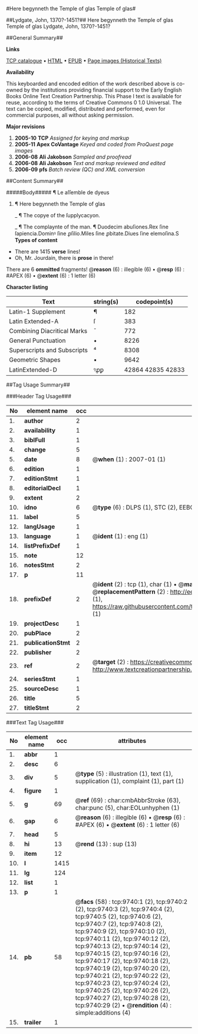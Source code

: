 #Here begynneth the Temple of glas Temple of glas#

##Lydgate, John, 1370?-1451?##
Here begynneth the Temple of glas
Temple of glas
Lydgate, John, 1370?-1451?

##General Summary##

**Links**

[TCP catalogue](http://www.ota.ox.ac.uk/tcp/)  • 
[HTML](http://tei.it.ox.ac.uk/tcp/Texts-HTML/free/A68/A68428.html)  • 
[EPUB](http://tei.it.ox.ac.uk/tcp/Texts-EPUB/free/A68/A68428.epub) • 
[Page images (Historical Texts)](https://data.historicaltexts.jisc.ac.uk/view?pubId=eebo-99844888e&pageId=eebo-99844888e-9740-1)

**Availability**

This keyboarded and encoded edition of the
	       work described above is co-owned by the institutions
	       providing financial support to the Early English Books
	       Online Text Creation Partnership. This Phase I text is
	       available for reuse, according to the terms of Creative
	       Commons 0 1.0 Universal. The text can be copied,
	       modified, distributed and performed, even for
	       commercial purposes, all without asking permission.

**Major revisions**

1. __2005-10__ __TCP__ *Assigned for keying and markup*
1. __2005-11__ __Apex CoVantage__ *Keyed and coded from ProQuest page images*
1. __2006-08__ __Ali Jakobson__ *Sampled and proofread*
1. __2006-08__ __Ali Jakobson__ *Text and markup reviewed and edited*
1. __2006-09__ __pfs__ *Batch review (QC) and XML conversion*

##Content Summary##

#####Body#####
¶ Le aſſemble de dyeus
1. ¶ Here begynneth the Temple of glas

    _ ¶ The copye of the ſupplycacyon.

    _ ¶ The complaynte of the man.
¶ Duodecim abuſiones.Rex ſine ſapiencia.Dominꝰ ſine ꝓſilio.Miles ſine ꝓbitate.Diues ſine elemoſina.S
**Types of content**

  * There are 1415 **verse** lines!
  * Oh, Mr. Jourdain, there is **prose** in there!

There are 6 **ommitted** fragments! 
 @__reason__ (6) : illegible (6)  •  @__resp__ (6) : #APEX (6)  •  @__extent__ (6) : 1 letter (6)

**Character listing**


|Text|string(s)|codepoint(s)|
|---|---|---|
|Latin-1 Supplement|¶|182|
|Latin Extended-A|ſ|383|
|Combining             Diacritical Marks|̄|772|
|General Punctuation|•|8226|
|Superscripts             and Subscripts|⁴|8308|
|Geometric Shapes|▪|9642|
|LatinExtended-D|ꝰꝓꝑ|42864 42835 42833|

##Tag Usage Summary##

###Header Tag Usage###

|No|element name|occ|attributes|
|---|---|---|---|
|1.|__author__|2||
|2.|__availability__|1||
|3.|__biblFull__|1||
|4.|__change__|5||
|5.|__date__|8| @__when__ (1) : 2007-01 (1)|
|6.|__edition__|1||
|7.|__editionStmt__|1||
|8.|__editorialDecl__|1||
|9.|__extent__|2||
|10.|__idno__|6| @__type__ (6) : DLPS (1), STC (2), EEBO-CITATION (1), PROQUEST (1), VID (1)|
|11.|__label__|5||
|12.|__langUsage__|1||
|13.|__language__|1| @__ident__ (1) : eng (1)|
|14.|__listPrefixDef__|1||
|15.|__note__|12||
|16.|__notesStmt__|2||
|17.|__p__|11||
|18.|__prefixDef__|2| @__ident__ (2) : tcp (1), char (1)  •  @__matchPattern__ (2) : ([0-9\-]+):([0-9IVX]+) (1), (.+) (1)  •  @__replacementPattern__ (2) : http://eebo.chadwyck.com/downloadtiff?vid=$1&page=$2 (1), https://raw.githubusercontent.com/textcreationpartnership/Texts/master/tcpchars.xml#$1 (1)|
|19.|__projectDesc__|1||
|20.|__pubPlace__|2||
|21.|__publicationStmt__|2||
|22.|__publisher__|2||
|23.|__ref__|2| @__target__ (2) : https://creativecommons.org/publicdomain/zero/1.0/ (1), http://www.textcreationpartnership.org/docs/. (1)|
|24.|__seriesStmt__|1||
|25.|__sourceDesc__|1||
|26.|__title__|5||
|27.|__titleStmt__|2||


###Text Tag Usage###

|No|element name|occ|attributes|
|---|---|---|---|
|1.|__abbr__|1||
|2.|__desc__|6||
|3.|__div__|5| @__type__ (5) : illustration (1), text (1), supplication (1), complaint (1), part (1)|
|4.|__figure__|1||
|5.|__g__|69| @__ref__ (69) : char:cmbAbbrStroke (63), char:punc (5), char:EOLunhyphen (1)|
|6.|__gap__|6| @__reason__ (6) : illegible (6)  •  @__resp__ (6) : #APEX (6)  •  @__extent__ (6) : 1 letter (6)|
|7.|__head__|5||
|8.|__hi__|13| @__rend__ (13) : sup (13)|
|9.|__item__|12||
|10.|__l__|1415||
|11.|__lg__|124||
|12.|__list__|1||
|13.|__p__|1||
|14.|__pb__|58| @__facs__ (58) : tcp:9740:1 (2), tcp:9740:2 (2), tcp:9740:3 (2), tcp:9740:4 (2), tcp:9740:5 (2), tcp:9740:6 (2), tcp:9740:7 (2), tcp:9740:8 (2), tcp:9740:9 (2), tcp:9740:10 (2), tcp:9740:11 (2), tcp:9740:12 (2), tcp:9740:13 (2), tcp:9740:14 (2), tcp:9740:15 (2), tcp:9740:16 (2), tcp:9740:17 (2), tcp:9740:18 (2), tcp:9740:19 (2), tcp:9740:20 (2), tcp:9740:21 (2), tcp:9740:22 (2), tcp:9740:23 (2), tcp:9740:24 (2), tcp:9740:25 (2), tcp:9740:26 (2), tcp:9740:27 (2), tcp:9740:28 (2), tcp:9740:29 (2)  •  @__rendition__ (4) : simple:additions (4)|
|15.|__trailer__|1||
